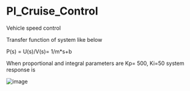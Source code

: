 # PI_Cruise_Control
Vehicle speed control

Transfer function of system like below 

P(s) = U(s)/V(s)= 1/m*s+b



When proportional and integral parameters are Kp= 500, Ki=50 system response is

![image](https://user-images.githubusercontent.com/63358327/164085089-973295b9-ce6b-4a0c-9b96-b5b2bb38ee46.png)
